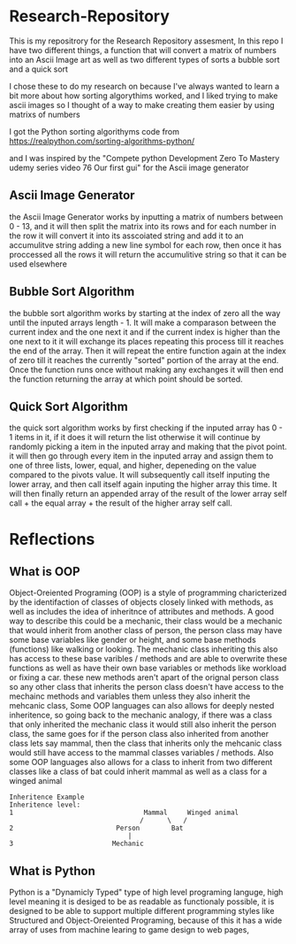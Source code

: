 # Research-Repository

This is my repositrory for the Research Repository assesment,
In this repo I have two different things, a function that will convert a matrix of numbers into an Ascii Image art as well as two different types of sorts a bubble sort and a quick sort

I chose these to do my research on because I've always wanted to learn a bit more about how sorting algorythims worked, and I liked trying to make ascii images so I thought of a way to make creating them easier by using matrixs of numbers 

I got the Python sorting algorithyms code from https://realpython.com/sorting-algorithms-python/

and I was inspired by the "Compete python Development Zero To Mastery udemy series video 76 Our first gui" for the Ascii image generator

## Ascii Image Generator

the Ascii Image Generator works by inputting a matrix of numbers between 0 - 13, and it will then split the matrix into its rows and for each number in the row it will convert it into its asscoiated string and add it to an accumulitve string adding a new line symbol for each row, then once it has proccessed all the rows it will return the accumulitive string so that it can be used elsewhere 

## Bubble Sort Algorithm

the bubble sort algorithm works by starting at the index of zero all the way until the inputed arrays length - 1.
It will make a comparason between the current index and the one next it and if the current index is higher than the one next to it it will exchange its places repeating this process till it reaches the end of the array.
Then it will repeat the entire function again at the index of zero till it reaches the currently "sorted" portion of the array at the end.
Once the function runs once without making any exchanges it will then end the function returning the array at which point should be sorted.

## Quick Sort Algorithm

the quick sort algorithm works by first checking if the inputed array has 0 - 1 items in it, if it does it will return the list otherwise it will continue by randomly picking a item in the inputed array and making that the pivot point.
it will then go through every item in the inputed array and assign them to one of three lists, lower, equal, and higher, depeneding on the value compared to the pivots value.
It will subsequently call itself inputing the lower array, and then call itself again inputing the higher array this time.
It will then finally return an appended array of the result of the lower array self call + the equal array + the result of the higher array self call.

# Reflections

## What is OOP

Object-Oreiented Programing (OOP) is a style of programming charicterized by the identifaction of classes of objects closely linked with methods, as well as includes the idea of inheritnce of attributes and methods. A good way to describe this could be a mechanic, their class would be a mechanic that would inherit from another class of person, the person class may have some base variables like gender or height, and some base methods (functions) like walking or looking.
The mechanic class inheriting this also has access to these base varibles / methods and are able to overwrite these functions as well as have their own base variables or methods like workload or fixing a car.
these new methods aren't apart of the orignal person class so any other class that inherits the person class doesn't have access to the mechainc methods and variables them unless they also inherit the mehcanic class,
Some OOP languages can also allows for deeply nested inheritence, so going back to the mechanic analogy, if there was a class that only inherited the mechanic class it would still also inherit the person class, the same goes for if the person class also inherited from another class lets say mammal, then the class that inherits only the mehcanic class would still have access to the mammal classes variables / methods.
Also some OOP languages also allows for a class to inherit from two different classes like a class of bat could inherit mammal as well as a class for a winged animal
```
Inheritence Example
Inheritence level:
1                                 Mammal     Winged animal
                                 /      \   /
2                          Person        Bat
                              |
3                         Mechanic
```

## What is Python

Python is a "Dynamicly Typed" type of high level programing languge, high level meaning it is desiged to be as readable as functionaly possible, it is designed to be able to support multiple different programming styles like Structured and Object-Oreiented Programing, because of this it has a wide array of uses from machine learing to game design to web pages,





